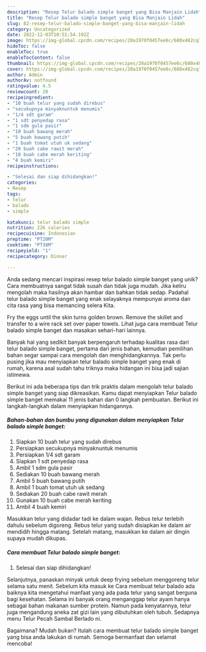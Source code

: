 ```yaml
---
description: "Resep Telur balado simple banget yang Bisa Manjain Lidah"
title: "Resep Telur balado simple banget yang Bisa Manjain Lidah"
slug: 82-resep-telur-balado-simple-banget-yang-bisa-manjain-lidah
category: Uncategorized
date: 2022-12-03T10:51:54.192Z
image: https://img-global.cpcdn.com/recipes/20a1970f0457ee6c/680x482cq70/telur-balado-simple-banget-foto-resep-utama.jpg
hideToc: false
enableToc: true
enableTocContent: false
thumbnail: https://img-global.cpcdn.com/recipes/20a1970f0457ee6c/680x482cq70/telur-balado-simple-banget-foto-resep-utama.jpg
cover: https://img-global.cpcdn.com/recipes/20a1970f0457ee6c/680x482cq70/telur-balado-simple-banget-foto-resep-utama.jpg
author: Admin
authorAv: notfound
ratingvalue: 4.5
reviewcount: 20
recipeingredient:
- "10 buah telur yang sudah direbus"
- "secukupnya minyaknuntuk menumis"
- "1/4 sdt garam"
- "1 sdt penyedap rasa"
- "1 sdm gula pasir"
- "10 buah bawang merah"
- "5 buah bawang putih"
- "1 buah tomat utuh uk sedang"
- "20 buah cabe rawit merah"
- "10 buah cabe merah keriting"
- "4 buah kemiri"
recipeinstructions:

- "Selesai dan siap dihidangkan!"
categories:
- Resep
tags:
- telur
- balado
- simple

katakunci: telur balado simple 
nutrition: 226 calories
recipecuisine: Indonesian
preptime: "PT20M"
cooktime: "PT38M"
recipeyield: "1"
recipecategory: Dinner

---
```





Anda sedang mencari inspirasi resep telur balado simple banget yang unik? Cara membuatnya sangat tidak susah dan tidak juga mudah. Jika keliru mengolah maka hasilnya akan hambar dan bahkan tidak sedap. Padahal telur balado simple banget yang enak selayaknya mempunyai aroma dan cita rasa yang bisa memancing selera Kita.





Fry the eggs until the skin turns golden brown. Remove the skillet and transfer to a wire rack set over paper towels. Lihat juga cara membuat Telur balado simple banget dan masakan sehari-hari lainnya.

Banyak hal yang sedikit banyak berpengaruh terhadap kualitas rasa dari telur balado simple banget, pertama dari jenis bahan, kemudian pemilihan bahan segar sampai cara mengolah dan menghidangkannya. Tak perlu pusing jika mau menyiapkan telur balado simple banget yang enak di rumah, karena asal sudah tahu triknya maka hidangan ini bisa jadi sajian istimewa.






Berikut ini ada beberapa tips dan trik praktis dalam mengolah telur balado simple banget yang siap dikreasikan. Kamu dapat menyiapkan Telur balado simple banget memakai 11 jenis bahan dan 0 langkah pembuatan. Berikut ini langkah-langkah dalam menyiapkan hidangannya.

<!--inarticleads1-->

##### Bahan-bahan dan bumbu yang digunakan dalam menyiapkan Telur balado simple banget:

1. Siapkan 10 buah telur yang sudah direbus
1. Persiapkan secukupnya minyaknuntuk menumis
1. Persiapkan 1/4 sdt garam
1. Siapkan 1 sdt penyedap rasa
1. Ambil 1 sdm gula pasir
1. Sediakan 10 buah bawang merah
1. Ambil 5 buah bawang putih
1. Ambil 1 buah tomat utuh uk sedang
1. Sediakan 20 buah cabe rawit merah
1. Gunakan 10 buah cabe merah keriting
1. Ambil 4 buah kemiri


Masukkan telur yang didadar tadi ke dalam wajan. Rebus telur terlebih dahulu sebelum digoreng. Rebus telur yang sudah disiapkan ke dalam air mendidih hingga matang. Setelah matang, masukkan ke dalam air dingin supaya mudah dikupas. 

<!--inarticleads2-->

##### Cara membuat Telur balado simple banget:


1. Selesai dan siap dihidangkan!

Selanjutnya, panaskan minyak untuk deep frying sebelum menggoreng telur selama satu menit. Sebelum kita masuk ke Cara membuat telur balado ada baiknya kita mengetahui manfaat yang ada pada telur yang sangat berguna bagi kesehatan. Selama ini banyak orang menganggap telur ayam hanya sebagai bahan makanan sumber protein. Namun pada kenyatannya, telur juga mengandung aneka zat gizi lain yang dibutuhkan oleh tubuh. Sedapnya menu Telur Pecah Sambal Berlado ni. 

Bagaimana? Mudah bukan? Itulah cara membuat telur balado simple banget yang bisa anda lakukan di rumah. Semoga bermanfaat dan selamat mencoba!
